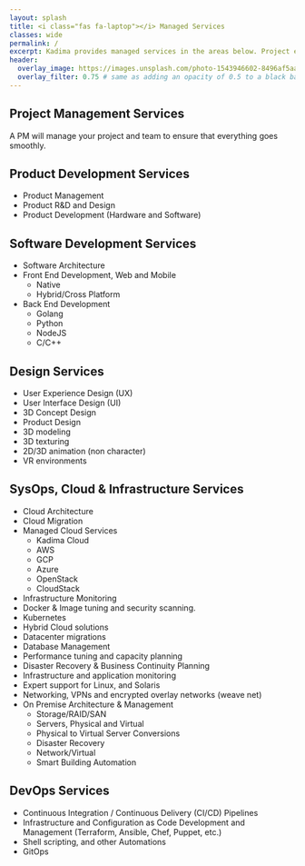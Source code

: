 ```yaml
---
layout: splash
title: <i class="fas fa-laptop"></i> Managed Services 
classes: wide
permalink: /
excerpt: Kadima provides managed services in the areas below. Project experts are allocated based on your project’s needs. Typically two (2) week setup time for managed services. Project Manager required for all projects.
header:
  overlay_image: https://images.unsplash.com/photo-1543946602-8496af5aaa53?ixlib=rb-1.2.1&ixid=eyJhcHBfaWQiOjEyMDd9&auto=format&fit=crop&w=2100&q=80
  overlay_filter: 0.75 # same as adding an opacity of 0.5 to a black background
---
```


## <i class="fas fa-tasks"></i> Project Management Services 
A PM will manage your project and team to ensure that everything goes smoothly.

## <i class="fas fa-flask"></i> Product Development Services

* Product Management
* Product R&D and Design
* Product Development (Hardware and Software)

## <i class="fas fa-code"></i> Software Development Services

* Software Architecture
* Front End Development, Web and Mobile
  * Native
  * Hybrid/Cross Platform
* Back End Development
  * Golang
  * Python
  * NodeJS
  * C/C++

## <i class="fas fa-palette"></i> Design Services

* User Experience Design (UX)
* User Interface Design (UI)
* 3D Concept Design
* Product Design
* 3D modeling
* 3D texturing
* 2D/3D animation (non character)
* VR environments

## <i class="fas fa-cloud"></i> SysOps, Cloud & Infrastructure Services

* Cloud Architecture
* Cloud Migration
* Managed Cloud Services
  * Kadima Cloud
  * AWS
  * GCP
  * Azure
  * OpenStack
  * CloudStack
* Infrastructure Monitoring
* Docker & Image tuning and security scanning.
* Kubernetes
* Hybrid Cloud solutions
* Datacenter migrations
* Database Management
* Performance tuning and capacity planning
* Disaster Recovery & Business Continuity Planning
* Infrastructure and application monitoring
* Expert support for Linux, and Solaris
* Networking, VPNs and encrypted overlay networks (weave net)
* On Premise Architecture & Management
  * Storage/RAID/SAN
  * Servers, Physical and Virtual
  * Physical to Virtual Server Conversions
  * Disaster Recovery
  * Network/Virtual
  * Smart Building Automation

## <i class="fas fa-magic"></i> DevOps Services

* Continuous Integration / Continuous Delivery (CI/CD) Pipelines
* Infrastructure and Configuration as Code Development and Management (Terraform, Ansible, Chef, Puppet, etc.)
* Shell scripting, and other Automations
* GitOps
